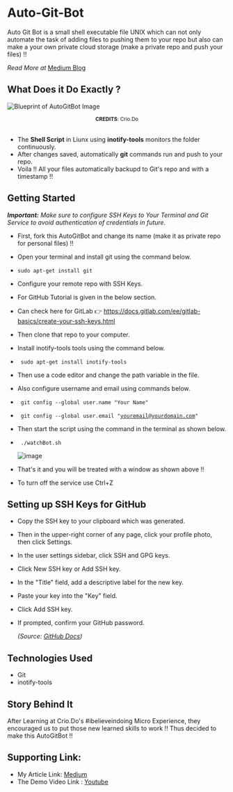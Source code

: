 # Auto-Git-Bot

Auto Git Bot is a small shell executable file UNIX which can not only automate the task of adding files to pushing them to your repo but also can make a your own private cloud storage (make a private repo and push your files) !!

<i>Read More at</i> [Medium Blog](https://medium.com/@theAdityaNVS/2-fundamental-tools-from-devs-toolbox-git-and-linux-2a880ad2a2ef?sk=7776937aa61bd96e9e5f1e0b62ff1ba0)

## What Does it Do Exactly ?

![Blueprint of AutoGitBot Image](https://miro.medium.com/max/1400/1*tJk8tXRZ2VI_cJxMa9sUQQ.png)
<center> <small> <strong>CREDITS</strong>: Crio.Do </small> </center> <br>

- The <strong>Shell Script</strong> in Liunx using <strong>inotify-tools</strong> monitors the folder continuously.
- After changes saved, automatically <strong>git</strong> commands run and push to your repo. 
- Voila !! All your files automatically backupd to Git's repo and with a timestamp !! 

## Getting Started

  ***Important:*** <i>Make sure to configure SSH Keys to Your Terminal and Git Service to avoid authentication of credentials in future. </i>
  <br>

- First, fork  this AutoGitBot and change its name (make it as private repo for personal files) !!
- Open your terminal and install git using the command below.
  
- <code>sudo apt-get install git</code>

- Configure your remote repo with SSH Keys.
- For GitHub Tutorial is given in the below section.
- Can check here for GitLab 👉 https://docs.gitlab.com/ee/gitlab-basics/create-your-ssh-keys.html
- Then clone that repo to your computer.
- Install inotify-tools tools using the command below.
  
- <code> sudo apt-get install inotify-tools</code>

- Then use a code editor and change the path variable in the file.
- Also configure username and email using commands below.
  
- <code> git config --global user.name "Your Name"</code>

- <code> git config --global user.email "youremail@yourdomain.com"</code>

- Then start the script using the command in the terminal as shown below.
  
- <code> ./watchBot.sh </code>

  ![image](https://miro.medium.com/max/1400/1*Qv5yoPdpdbNlQLF0xh_APg.png)

- That's it and you will be treated with a window as shown above !!
- To turn off the service use Ctrl+Z

## Setting up SSH Keys for GitHub

- Copy the SSH key to your clipboard which was generated.
- Then in the upper-right corner of any page, click your profile photo, then click Settings.
- In the user settings sidebar, click SSH and GPG keys.
- Click New SSH key or Add SSH key.
- In the "Title" field, add a descriptive label for the new key. 
- Paste your key into the "Key" field.
- Click Add SSH key.
- If prompted, confirm your GitHub password.
  
  <em>(Source: [GitHub Docs](https://docs.github.com/en/enterprise/2.15/user/articles/adding-a-new-ssh-key-to-your-github-account))</em>

## Technologies Used

- Git
- inotify-tools

## Story Behind It

After Learning at Crio.Do's #ibelieveindoing Micro Experience, they encouraged us to put those new learned skills to work !! Thus decided to make this AutoGitBot !!

## Supporting Link:

- My Article Link: [Medium](https://medium.com/@theAdityaNVS/2-fundamental-tools-from-devs-toolbox-git-and-linux-2a880ad2a2ef?sk=7776937aa61bd96e9e5f1e0b62ff1ba0)
- The Demo Video Link : [Youtube](https://youtu.be/qf1Vf7mdAqE)
